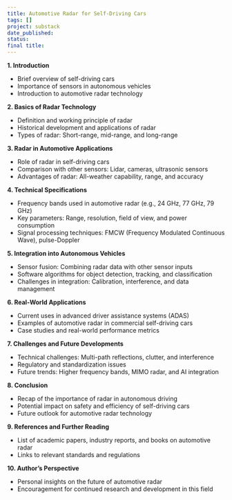 ```yaml
---
title: Automotive Radar for Self-Driving Cars
tags: []
project: substack
date_published: 
status: 
final title:
---
```

**1. Introduction**
   - Brief overview of self-driving cars
   - Importance of sensors in autonomous vehicles
   - Introduction to automotive radar technology

**2. Basics of Radar Technology**
   - Definition and working principle of radar
   - Historical development and applications of radar
   - Types of radar: Short-range, mid-range, and long-range

**3. Radar in Automotive Applications**
   - Role of radar in self-driving cars
   - Comparison with other sensors: Lidar, cameras, ultrasonic sensors
   - Advantages of radar: All-weather capability, range, and accuracy

**4. Technical Specifications**
   - Frequency bands used in automotive radar (e.g., 24 GHz, 77 GHz, 79 GHz)
   - Key parameters: Range, resolution, field of view, and power consumption
   - Signal processing techniques: FMCW (Frequency Modulated Continuous Wave), pulse-Doppler

**5. Integration into Autonomous Vehicles**
   - Sensor fusion: Combining radar data with other sensor inputs
   - Software algorithms for object detection, tracking, and classification
   - Challenges in integration: Calibration, interference, and data management

**6. Real-World Applications**
   - Current uses in advanced driver assistance systems (ADAS)
   - Examples of automotive radar in commercial self-driving cars
   - Case studies and real-world performance metrics

**7. Challenges and Future Developments**
   - Technical challenges: Multi-path reflections, clutter, and interference
   - Regulatory and standardization issues
   - Future trends: Higher frequency bands, MIMO radar, and AI integration

**8. Conclusion**
   - Recap of the importance of radar in autonomous driving
   - Potential impact on safety and efficiency of self-driving cars
   - Future outlook for automotive radar technology

**9. References and Further Reading**
   - List of academic papers, industry reports, and books on automotive radar
   - Links to relevant standards and regulations

**10. Author’s Perspective**
   - Personal insights on the future of automotive radar
   - Encouragement for continued research and development in this field